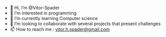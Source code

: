 - 👋 Hi, I’m @Vitor-Spader
- 👀 I’m interested in programming
- 🌱 I’m currently learning Computer science
- 💞️ I’m looking to collaborate with several projects that present challenges
- 📫 How to reach me : vitor.h.spader@gmail.com

<!---
Vitor-Spader/Vitor-Spader is a ✨ special ✨ repository because its `README.md` (this file) appears on your GitHub profile.
You can click the Preview link to take a look at your changes.
--->
